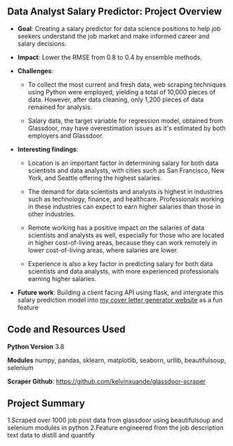 ## Data Analyst Salary Predictor: Project Overview
* **Goal**: Creating a salary predictor for data science positions to help job seekers understand the job market and make informed career and salary decisions.

* **Impact**: Lower the RMSE from 0.8 to 0.4 by ensemble methods.

* **Challenges**:
  * To collect the most current and fresh data, web scraping techniques using Python were employed, yielding a total of 10,000 pieces of data. However, after data cleaning, only 1,200 pieces of data remained for analysis.
  
  * Salary data, the target variable for regression model, obtained from Glassdoor, may have overestimation issues as it's estimated by both employers and Glassdoor.

* **Interesting findings**:

  * Location is an important factor in determining salary for both data scientists and data analysts, with cities such as San Francisco, New York, and Seattle offering the highest salaries.
  
  * The demand for data scientists and analysts is highest in industries such as technology, finance, and healthcare. Professionals working in these industries can expect to earn higher salaries than those in other industries.
  
  * Remote working has a positive impact on the salaries of data scientists and analysts as well, especially for those who are located in higher cost-of-living areas, because they can work remotely in lower cost-of-living areas, where salaries are lower.

  * Experience is also a key factor in predicting salary for both data scientists and data analysts, with more experienced professionals earning higher salaries.

* **Future work**: Building a client facing API using flask, and intergrate this salary prediction model into [my cover letter generator website](https://yunlouteng-cover-letter-hero.streamlit.app) as a fun feature

## Code and Resources Used
**Python Version** 3.8

**Modules** numpy, pandas, sklearn, matplotlib, seaborn, urllib, beautifulsoup, selenium

**Scraper Github**: https://github.com/kelvinxuande/glassdoor-scraper

## Project Summary

1.Scraped over 1000 job post data from glassdoor using beautifulsoup and selenium modules in python
2.Feature engineered from the job description text data to distill and quantify 

